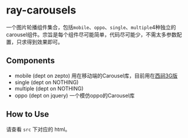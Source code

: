 ray-carousels
======
一个图片轮播组件集合，包括`mobile`、`oppo`、`single`、`multiple`4种独立的carousel组件。宗旨是每个组件尽可能简单，代码尽可能少，不需太多参数配置，只求得到效果即可。

## Components
- mobile (dept on zepto) 用在移动端的Carousel库，目前用在[西祠3G版](http://3g.xici.net)
- single (dept on NOTHING)
- multiple (dept on NOTHING)
- oppo (dept on jquery) 一个模仿oppo的Carousel库

## How to Use
请查看 `src` 下对应的 html。
